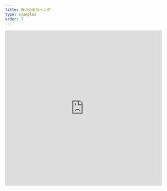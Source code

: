 ```yaml
---
title: 弾力のあるヘッダ
type: examples
order: 7
---
```


<iframe width="100%" height="500" src="https://jsfiddle.net/yyx990803/y91wy85p/embedded/result,html,js,css" allowfullscreen="allowfullscreen" frameborder="0"></iframe>
